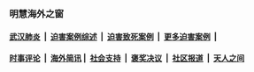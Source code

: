 
### 明慧海外之窗

####  [武汉肺炎](indexes/365.md?t=07062200) &nbsp;|&nbsp;  [迫害案例综述](indexes/328.md?t=07062200) &nbsp;|&nbsp; [迫害致死案例](indexes/277.md?t=07062200)  &nbsp;|&nbsp; [更多迫害案例](indexes/81.md?t=07062200)  &nbsp;|&nbsp; 
####  [时事评论](indexes/19.md?t=07062200) &nbsp;|&nbsp; [海外简讯](indexes/245.md?t=07062200)&nbsp;|&nbsp;  [社会支持](indexes/140.md?t=07062200) &nbsp;|&nbsp; [褒奖决议](indexes/282.md?t=07062200) &nbsp;|&nbsp; [社区报道](indexes/91.md?t=07062200)  &nbsp;|&nbsp; [天人之间](indexes/78.md?t=07062200) 

